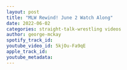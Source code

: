 ```yaml
---
layout: post
title: "MLW Rewind! June 2 Watch Along"
date: 2022-06-02
categories: straight-talk-wrestling videos
author: george-mckay
spotify_track_id: 
youtube_video_id: 5kjOu-Fa9qE
apple_track_id: 
youtube_metadata: 
---
```

